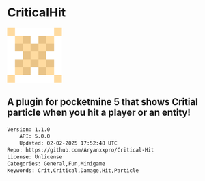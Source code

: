 # CriticalHit
<img src="https://raw.githubusercontent.com/Aryanxxpro/Critical-Hit/11406101568e1b0c1bceac781deed19139ddd1b9/icon.png" width="128" height="128" />

## A plugin for pocketmine 5 that shows Critial particle when you hit a player or an entity!
```properties
Version: 1.1.0
    API: 5.0.0
    Updated: 02-02-2025 17:52:48 UTC
Repo: https://github.com/Aryanxxpro/Critical-Hit
License: Unlicense
Categories: General,Fun,Minigame
Keywords: Crit,Critical,Damage,Hit,Particle
```